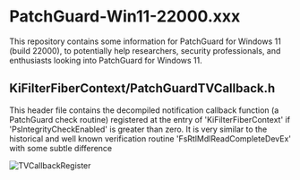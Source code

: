 # PatchGuard-Win11-22000.xxx
This repository contains some information for PatchGuard for Windows 11 (build 22000), to potentially help researchers, security professionals, and enthusiasts looking into PatchGuard for Windows 11.

<h2>KiFilterFiberContext/PatchGuardTVCallback.h</h2>
<p>This header file contains the decompiled notification callback function (a PatchGuard check routine) registered at the entry of 'KiFilterFiberContext' if 'PsIntegrityCheckEnabled' is greater than zero. It is very similar to the historical and well known verification routine 'FsRtlMdlReadCompleteDevEx' with some subtle difference</p>
<img src="https://i.imgur.com/ypKeYLd.png" alt="TVCallbackRegister">
